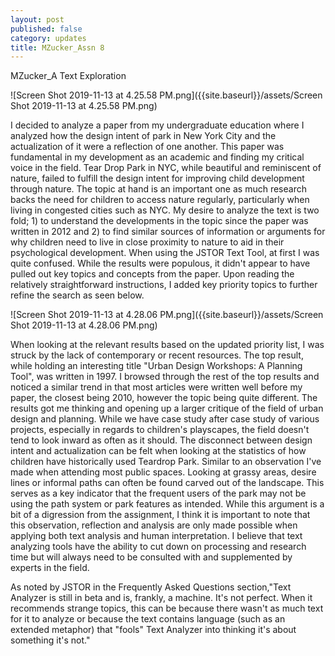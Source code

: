 ```yaml
---
layout: post
published: false
category: updates
title: MZucker_Assn 8
---
```

MZucker_A Text Exploration

![Screen Shot 2019-11-13 at 4.25.58 PM.png]({{site.baseurl}}/assets/Screen Shot 2019-11-13 at 4.25.58 PM.png)

I decided to analyze a paper from my undergraduate education where I analyzed how the design intent of park in New York City and the actualization of it were a reflection of one another. This paper was fundamental in my development as an academic and finding my critical voice in the field. Tear Drop Park in NYC, while beautiful and reminiscent of nature, failed to fulfill the design intent for improving child development through nature. The topic at hand is an important one as much research backs the need for children to access nature regularly, particularly when living in congested cities such as NYC. My desire to analyze the text is two fold; 1) to understand the developments in the topic since the paper was written in 2012 and 2) to find similar sources of information or arguments for why children need to live in close proximity to nature to aid in their psychological development. When using the JSTOR Text Tool, at first I was quite confused. While the results were populous, it didn't appear to have pulled out key topics and concepts from the paper. Upon reading the relatively straightforward instructions, I added key priority topics to further refine the search as seen below. 

![Screen Shot 2019-11-13 at 4.28.06 PM.png]({{site.baseurl}}/assets/Screen Shot 2019-11-13 at 4.28.06 PM.png)

When looking at the relevant results based on the updated priority list, I was struck by the lack of contemporary or recent resources. The top result, while holding an interesting title "Urban Design Workshops: A Planning Tool", was written in 1997. I browsed through the rest of the top results and noticed a similar trend in that most articles were written well before my paper, the closest being 2010, however the topic being quite different. The results got me thinking and opening up a larger critique of the field of urban design and planning. While we have case study after case study of various projects, especially in regards to children's playscapes, the field doesn't tend to look inward as often as it should. The disconnect between design intent and actualization can be felt when looking at the statistics of how children have historically used Teardrop Park. Similar to an observation I've made when attending most public spaces. Looking at grassy areas, desire lines or informal paths can often be found carved out of the landscape. This serves as a key indicator that the frequent users of the park may not be using the path system or park features as intended. While this argument is a bit of a digression from the assignment, I think it is important to note that this observation, reflection and analysis are only made possible when applying both text analysis and human interpretation. I believe that text analyzing tools have the ability to cut down on processing and research time but will always need to be consulted with and supplemented by experts in the field. 

As noted by JSTOR in the Frequently Asked Questions section,"Text Analyzer is still in beta and is, frankly, a machine. It's not perfect. When it recommends strange topics, this can be because there wasn't as much text for it to analyze or because the text contains language (such as an extended metaphor) that "fools" Text Analyzer into thinking it's about something it's not."  